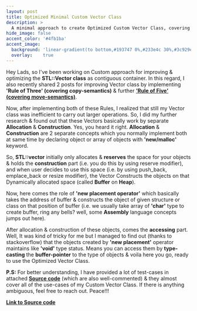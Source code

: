 ```yaml
---
layout: post
title: Optimized Minimal Custom Vector Class
description: >
  A minimal approach to create Optimized Custom Vector Class, covering 'Rule of Five' & implementing the concept of 'Mapping Objects on Dynamically Allocated Buffer'.
hide_image: false
accent_color: '#4fb1ba'
accent_image:
  background: 'linear-gradient(to bottom,#193747 0%,#233e4c 30%,#3c929e 50%,#d5d5d4 70%,#cdccc8 100%)'
  overlay:    true
---
```


Hey Lads, so I've been working on Custom approach for improving & optimizing the **STL::Vector class** as contiguous container. In this regard, I also recently shared 2 posts  for improving Vector class by implementing **'Rule of Three' (covering copy-semantics)** & further [**'Rule of Five' (covering move-semantics)**](https://www.internalpointers.com/post/c-rvalue-references-and-move-semantics-beginners).

Now, after implementing both of these Rules, I realized that still my Vector class was inefficient to carry out larger operations. So, I did my further research & found out that these Vectors basically work by separate **Allocation** & **Construction**. Yes, you heard it right. **Allocation** & **Construction** are 2 separate concepts which you normally implement both at same time by declaring object or array of objects with **'new/malloc'** keyword.

So, **STL::vector** initially only allocates & **reserves** the space for your objects & holds the **construction** part (i.e. you do this by using reserve modifier), and when user decides to use this space (i.e. by using push_back, emplace_back or resize modifier), the Vector Constructs the objects on that Dynamically allocated space (called **Buffer** on **Heap**).

Now, here comes the role of **'new placement operator'** which basically takes the address of buffer & constructs the object of given structure or class on that position of buffer (i.e. we usually take array of **'char'** type to create buffer, ring any bells? well, some **Assembly** language concepts jumps out here).

After allocation & construction of these objects, comes the **accessing** part. Well, It was kind of tricky for me but I managed to find out (thanks to stackoverflow) that the objects created by **'new placement'** operator maintains like **'void'** type status. Means you can access them by **type-casting** the **buffer-pointer** to the type of objects & voila here you go, ready to use the Optimized Vector Class.

**P.S:** For better understanding, I have provided a lot of test-cases in attached [**Source code**](/assets/blog_material/Improved_Vector_Class.cpp) (which are also well-commented) & they almost cover all of the use-cases of my Custom Vector Class. If there is anything ambiguous, feel free to reach out. Peace!!!

[**Link to Source code**](/assets/blog_material/Improved_Vector_Class.cpp)
